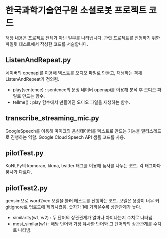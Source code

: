 # 한국과학기술연구원 소셜로봇 프로젝트 코드
해당 내용은 프로젝트 전체가 아닌 일부를 나타냅니다.
관련 프로젝트를 진행하기 위한 파일럿 테스트에서 작성한 코드를 서술합니다.

## ListenAndRepeat.py
네이버의 openapi를 이용해 텍스트를 오디오 파일로 만들고, 재생하는 객체 ListenAndRepeat가 정의됨.
* play(sentence) : sentence의 문장 네이버 openapi를 이용해 분석 후 오디오 파일로 만드는 함수.
* tellme() : play 함수에서 만들어진 오디오 파일을 재생하는 함수.

## transcribe_streaming_mic.py
GoogleSpeech를 이용해 마이크의 음성데이터를 텍스트로 만드는 기능을 멀티스레드로 진행하는 역할.
Google Cloud Speech API 샘플 코드를 사용.

## pilotTest.py
KoNLPy의 komoran, kkma, twitter 태그를 이용해 품사를 나누는 코드.
각 태그마다 품사가 다르다.

## pilotTest2.py
gensim으로 word2vec 모델을 불러 테스트를 진행하는 코드.
모델은 용량이 너무 커 gitignore로 업로드에 제외시켰음.
숫자가 1에 가까울수록 상관관계가 높다.
* similarity(w1, w2) : 두 단어의 상관관계가 얼마나 차이나는지 수치로 나타냄.
* most_similar(w1) : 해당 단어와 가장 유사한 단어와 그 단어와의 상관관계를 수치로 나타냄.
